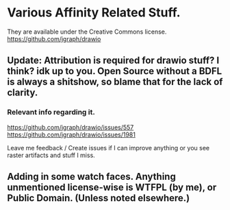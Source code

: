 # Various Affinity Related Stuff. 

They are available under the Creative Commons license.
https://github.com/jgraph/drawio

## Update: Attribution is required for drawio stuff? I think? idk up to you. Open Source without a BDFL is always a shitshow, so blame that for the lack of clarity.
### Relevant info regarding it.

https://github.com/jgraph/drawio/issues/557
https://github.com/jgraph/drawio/issues/1981

Leave me feedback / Create issues if I can improve anything or you see raster artifacts and stuff I miss.

## Adding in some watch faces. Anything unmentioned license-wise is WTFPL (by me), or Public Domain. (Unless noted elsewhere.)
